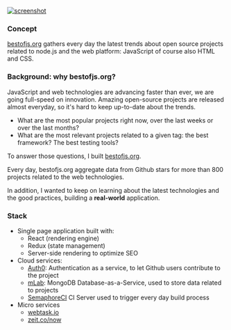[![screenshot](https://cloud.githubusercontent.com/assets/5546996/22850684/60247c70-f051-11e6-8e31-d5a5f7f10115.png)](https://bestofjs.org/)

### Concept

[bestofjs.org](https://bestofjs.org/) gathers every day the latest trends about open source projects related to node.js and the web platform: JavaScript of course also HTML and CSS.

### Background: why bestofjs.org?

JavaScript and web technologies are advancing faster than ever, we are going full-speed on innovation.
Amazing open-source projects are released almost everyday, so it's hard to keep up-to-date about the trends.

- What are the most popular projects right now, over the last weeks or over the last months?
- What are the most relevant projects related to a given tag: the best framework? The best testing tools?

To answer those questions, I built [bestofjs.org](https://bestofjs.org/).

Every day, bestofjs.org aggregate data from Github stars for more than 800 projects related to the web technologies.

In addition, I wanted to keep on learning about the latest technologies and the good practices, building a **real-world** application.

### Stack

- Single page application built with:
  - React (rendering engine)
  - Redux (state management)
  - Server-side rendering to optimize SEO
- Cloud services:
  - [Auth0](https://auth0.com/): Authentication as a service, to let Github users contribute to the project
  - [mLab](https://mlab.com/): MongoDB Database-as-a-Service, used to store data related to projects
  - [SemaphoreCI](https://semaphoreci.com/) CI Server used to trigger every day build process
- Micro services
  - [webtask.io](https://webtask.io/)
  - [zeit.co/now](https://zeit.co/now)
